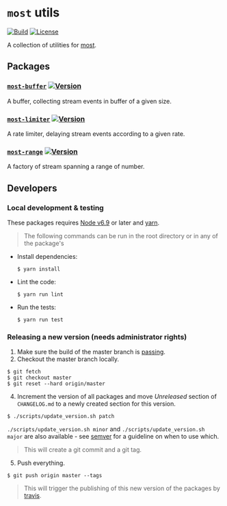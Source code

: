 # `most` utils #

[![Build](https://img.shields.io/travis/craft-ai/most-utils/master.svg?style=flat-square)](https://travis-ci.org/craft-ai/most-utils) [![License](https://img.shields.io/badge/license-BSD--3--Clause-42358A.svg?style=flat-square)](LICENSE)

A collection of utilities for [most](https://github.com/cujojs/most).

## Packages ##

### [`most-buffer`](./packages/most-buffer) [![Version](https://img.shields.io/npm/v/most-buffer.svg?style=flat-square)](https://npmjs.org/package/most-buffer) ###

A buffer, collecting stream events in buffer of a given size.

### [`most-limiter`](./packages/most-limiter) [![Version](https://img.shields.io/npm/v/most-limiter.svg?style=flat-square)](https://npmjs.org/package/most-limiter) ###

A rate limiter, delaying stream events according to a given rate.


### [`most-range`](./packages/most-range) [![Version](https://img.shields.io/npm/v/most-range.svg?style=flat-square)](https://npmjs.org/package/most-range) ###

A factory of stream spanning a range of number.

## Developers ##

### Local development & testing ###

These packages requires [Node v6.9](https://nodejs.org/en/download/) or later and [yarn](https://yarnpkg.com/en/docs/install).

> The following commands can be run in the root directory or in any of the package's

- Install dependencies:
  ```console
  $ yarn install
  ```
- Lint the code:
  ```console
  $ yarn run lint
  ```
- Run the tests:
  ```console
  $ yarn run test
  ```

### Releasing a new version (needs administrator rights) ###

1. Make sure the build of the master branch is [passing](https://travis-ci.org/craft-ai/most-utils).
2. Checkout the master branch locally.

  ```console
  $ git fetch
  $ git checkout master
  $ git reset --hard origin/master
  ```
4. Increment the version of all packages and move _Unreleased_ section
   of `CHANGELOG.md` to a newly created section for this version.

  ```console
  $ ./scripts/update_version.sh patch
  ```

  `./scripts/update_version.sh minor` and `./scripts/update_version.sh major` are
  also available - see [semver](http://semver.org) for a guideline on when to
  use which.

  > This will create a git commit and a git tag.

5. Push everything.

  ```console
  $ git push origin master --tags
  ```

  > This will trigger the publishing of this new version of the packages by [travis](https://travis-ci.org/craft-ai/most-utils).
